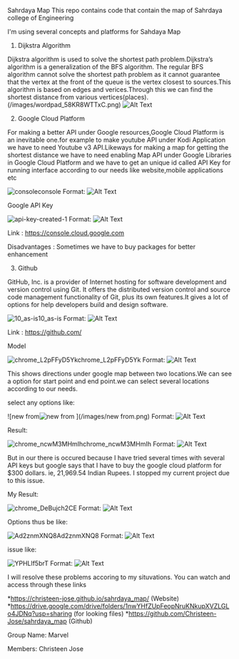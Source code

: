 Sahrdaya Map
This repo contains code that contain the map of Sahrdaya college of Engineering 

I'm using several concepts and platforms for Sahdaya Map

 1. Dijkstra Algorithm

Dijkstra algorithm is used to solve the shortest path problem.Dijkstra’s algorithm is a generalization of the BFS algorithm. The regular BFS algorithm cannot solve the shortest path problem as it cannot guarantee that the vertex at the front of the queue is the vertex closest to sources.This algorithm is based on edges and verices.Through this we can find the shortest distance from various vertices(places). 
(/images/wordpad_58KR8WTTxC.png)
 ![Alt Text](https://user-images.githubusercontent.com/57263794/121799772-9804d880-cc4b-11eb-95cc-8675f9b12962.png)



 2. Google Cloud Platform

For making a better API under Google resources,Google Cloud Platform is an inevitable one.for example to make youtube API under Kodi Application we have to need Youtube v3 API.Likeways for making a map for getting the shortest distance we have to need enabling Map API under Google Libraries in Google Cloud Platform and we have to get an unique id called API Key for running interface according to our needs like website,mobile applications etc

 ![console![console](https://user-images.githubusercontent.com/57263794/121799818-da2e1a00-cc4b-11eb-89b1-9144116468fd.png)
](/images/console.png)
Format: ![Alt Text](url)


Google API Key

 ![api-key-created-1](/images/api-key-created-1.png)
Format: ![Alt Text](url)



Link : 
https://console.cloud.google.com

Disadvantages : 
Sometimes we have to buy packages for better enhancement


3. Github

GitHub, Inc. is a provider of Internet hosting for software development and version control using Git. It offers the distributed version control and source code management functionality of Git, plus its own features.It gives a lot of options for help developers build and design software.

 ![10_as-is![10_as-is](https://user-images.githubusercontent.com/57263794/121799901-840da680-cc4c-11eb-8481-c4ac6ffc0601.png)
](/images/10_as-is.png)
Format: ![Alt Text](url)


Link : 
https://github.com/



Model

 ![chrome_L2pFFyD5Yk![chrome_L2pFFyD5Yk](https://user-images.githubusercontent.com/57263794/121799939-b6b79f00-cc4c-11eb-8835-1b9b3feaf068.png)
](/images/chrome_L2pFFyD5Yk.png)
Format: ![Alt Text](url)

This shows directions under google map between two locations.We can see a option for start point and end point.we can select several locations according to our needs.

select any options like:

 ![new from![new from](https://user-images.githubusercontent.com/57263794/121799987-f8e0e080-cc4c-11eb-900d-4e3df41671a2.png)
](/images/new from.png)
Format: ![Alt Text](url)

Result:
 
 ![chrome_ncwM3MHmIh![chrome_ncwM3MHmIh](https://user-images.githubusercontent.com/57263794/121800062-5117e280-cc4d-11eb-86ff-782d8c259ec9.png)
](/images/chrome_ncwM3MHmIh.png)
Format: ![Alt Text](url)

But in our there is occured because I have tried several times with several API keys but google says that I have to buy the google cloud platform for $300 dollars. ie, 21,969.54 Indian Rupees. I stopped my current project due to this issue.

My Result:

![chrome_DeBujch2CE](/images/chrome_DeBujch2CE.png)
Format: ![Alt Text](url) 

Options thus be like:
 
![Ad2znmXNQ8![Ad2znmXNQ8](https://user-images.githubusercontent.com/57263794/121800113-91776080-cc4d-11eb-9f35-2daa01045ea1.png)
](/images/Ad2znmXNQ8.png)
Format: ![Alt Text](url)

issue like:

![YPHLlf5brT](/images/YPHLlf5brT.png)
Format: ![Alt Text](url) 



I will resolve these problems accoring to my situvations.
You can watch and access through these links

*https://christeen-jose.github.io/sahrdaya_map/  (Website)
*https://drive.google.com/drive/folders/1nwYHfZUpFeopNruKNkupXVZLGLo4JDNq?usp=sharing  (for looking files)
*https://github.com/Christeen-Jose/sahrdaya_map  (Github)


Group Name: Marvel

Members: Christeen Jose
